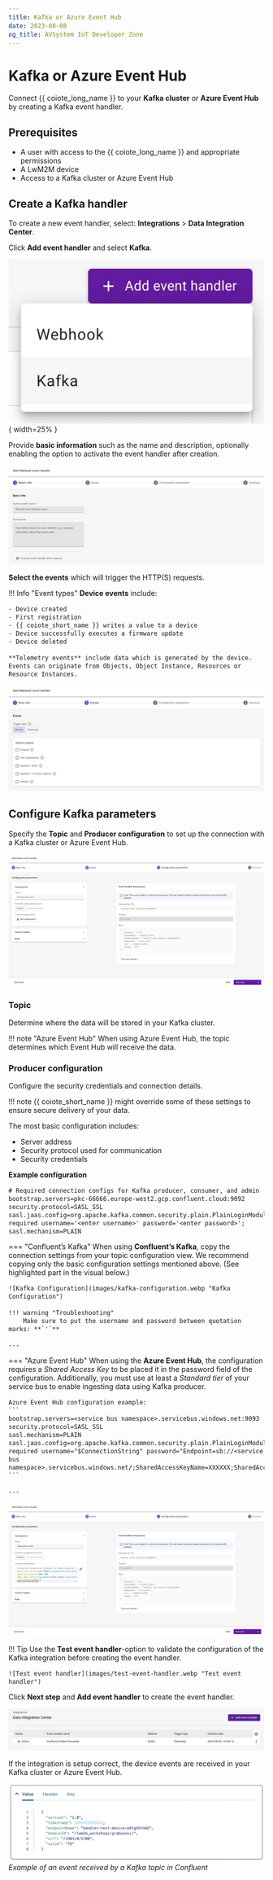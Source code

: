 ```yaml
---
title: Kafka or Azure Event Hub
date: 2023-08-08
og_title: AVSystem IoT Developer Zone
---
```


# Kafka or Azure Event Hub

Connect {{ coiote_long_name }} to your **Kafka cluster** or **Azure Event Hub** by creating a Kafka event handler.

## Prerequisites

* A user with access to the {{ coiote_long_name }} and appropriate permissions
* A LwM2M device
* Access to a Kafka cluster or Azure Event Hub

## Create a Kafka handler

To create a new event handler, select: **Integrations** > **Data Integration Center**.

Click **Add event handler** and select **Kafka**.

![Add event handler](images/add-kafka-handler.webp "Add event handler"){ width=25% }

Provide **basic information** such as the name and description, optionally enabling the option to activate the event handler after creation.  

![Basic information](images/basic-information.webp "Provide basic information")

**Select the events** which will trigger the HTTP(S) requests.

!!! Info "Event types"
    **Device events** include:

    - Device created
    - First registration
    - {{ coiote_short_name }} writes a value to a device
    - Device successfully executes a firmware update
    - Device deleted

    **Telemetry events** include data which is generated by the device. Events can originate from Objects, Object Instance, Resources or Resource Instances.

![Select event triggers](images/events.webp "Select event triggers")

## Configure Kafka parameters

Specify the **Topic** and **Producer configuration** to set up the connection with a Kafka cluster or Azure Event Hub.

![Configure parameters](images/kafka-configure-parameters.webp "Configure parameters")

### Topic

Determine where the data will be stored in your Kafka cluster.
    
!!! note "Azure Event Hub"
        When using Azure Event Hub, the topic determines which Event Hub will receive the data.


### Producer configuration

Configure the security credentials and connection details. 

!!! note
        {{ coiote_short_name }} might override some of these settings to ensure secure delivery of your data.

The most basic configuration includes:

* Server address
* Security protocol used for communication
* Security credentials

**Example configuration**

```
# Required connection configs for Kafka producer, consumer, and admin
bootstrap.servers=pkc-66666.europe-west2.gcp.confluent.cloud:9092
security.protocol=SASL_SSL
sasl.jaas.config=org.apache.kafka.common.security.plain.PlainLoginModule required username='<enter username>' password='<enter password>';
sasl.mechanism=PLAIN
```


=== "Confluent’s Kafka"
    When using **Confluent’s Kafka**, copy the connection settings from your topic configuration view. We recommend copying only the basic configuration settings mentioned above. (See highlighted part in the visual below.)

    ![Kafka Configuration](images/kafka-configuration.webp "Kafka Configuration") 

    !!! warning "Troubleshooting"
        Make sure to put the username and password between quotation marks: **`'`**

    ---

=== "Azure Event Hub"
    When using the **Azure Event Hub**, the configuration requires a *Shared Access Key* to be placed it in the password field of the configuration. Additionally, you must use at least a *Standard tier* of your service bus to enable ingesting data using Kafka producer.

    Azure Event Hub configuration example:
    ```
    bootstrap.servers=<service bus namespace>.servicebus.windows.net:9093
    security.protocol=SASL_SSL
    sasl.mechanism=PLAIN
    sasl.jaas.config=org.apache.kafka.common.security.plain.PlainLoginModule required username="$ConnectionString" password="Endpoint=sb://<service bus namespace>.servicebus.windows.net/;SharedAccessKeyName=XXXXXX;SharedAccessKey=XXXXXX";
    ```

    ---

![Configure parameters](images/kafka-config-set.webp "Configure parameters")

!!! Tip
    Use the **Test event handler**-option to validate the configuration of the Kafka integration before creating the event handler.

    ![Test event handler](images/test-event-handler.webp "Test event handler")

Click **Next step** and **Add event handler** to create the event handler.

![Active kafka](images/active-kafka.webp "Active kafka")


If the integration is setup correct, the device events are received in your Kafka cluster or Azure Event Hub.
 
![Kafka Confluent](images/kafka-event-arrived.webp "Kafka Confluent")
*Example of an event received by a Kafka topic in Confluent*